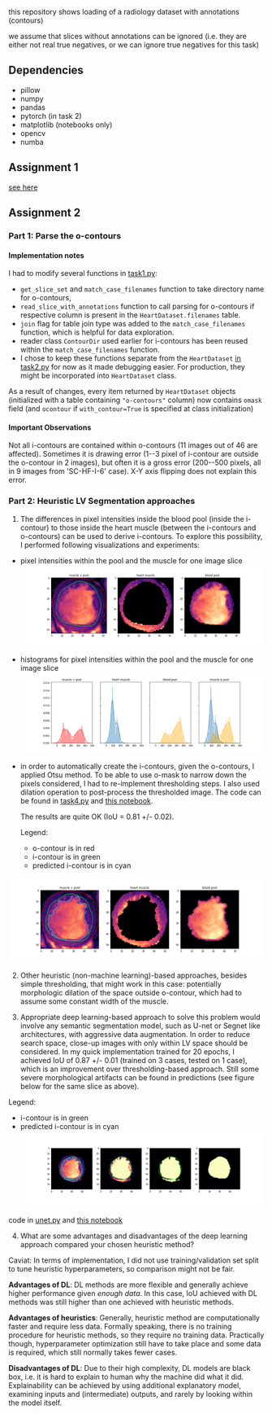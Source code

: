this repository shows loading of a radiology dataset with annotations (contours)

we assume that slices without annotations can be ignored 
(i.e. they are either not real true negatives, or we can ignore true negatives for this task)

## Dependencies
- pillow
- numpy
- pandas
- pytorch (in task 2)
- matplotlib (notebooks only)
- opencv
- numba


## Assignment 1
[see here](asgn1.md)

## Assignment 2

### Part 1: Parse the o-contours

#### Implementation notes
I had to modify several functions in [task1.py](task1.py):
- `get_slice_set` and `match_case_filenames` function to take
directory name for o-contours,
- `read_slice_with_annotations` function to call parsing for o-contours
if respective column is present in the `HeartDataset.filenames` table. 
- `join` flag for table join type was added to the `match_case_filenames` function,
which is helpful for data exploration.
- reader class `ContourDir` used earlier for i-contours has been reused within the `match_case_filenames` function.
- I chose to keep these functions separate from the `HeartDataset` [in task2.py](task2.py) for now as it made debugging easier.
For production, they might be incorporated into `HeartDataset` class.

As a result of changes, every item returned by `HeartDataset` objects (initialized with a table containing 
`"o-contours"` column) now contains `omask` field
(and `ocontour` if `with_contour=True` is specified at class initialization)


#### Important Observations
Not all i-contours are contained within o-contours (11 images out of 46 are affected).
Sometimes it is drawing error (1--3 pixel of i-contour are outside the o-contour in 2 images),
but often it is a gross error (200--500 pixels, all in 9 images from 'SC-HF-I-6' case).
X-Y axis flipping does not explain this error.


### Part 2: Heuristic LV Segmentation approaches

1. The differences in pixel intensities inside the blood pool (inside the i-contour) to those inside the heart muscle (between the i-contours and o-contours)
can be used to derive i-contours. To explore this possibility, I performed following visualizations and experiments:

- pixel intensities within the pool and the muscle for one image slice
![closeup](closeup.png)

- histograms for pixel intensities within the pool and the muscle for one image slice
![histogram](i_o_histograms.png)

- in order to automatically create the i-contours, given the o-contours, I applied Otsu method.
  To be able to use o-mask to narrow down the pixels considered, I had to re-implement thresholding steps.
  I also used dilation operation to post-process the thresholded image.
  The code can be found in [task4.py](task4.py) and [this notebook](asgn2-threshold.ipynb).

  The results are quite OK (IoU = 0.81 +/- 0.02). 
  
  Legend:
  - o-contour is in red
  - i-contour is in green
  - predicted i-contour is in cyan

![thresholded](closeup_thresholded.png)


2. Other heuristic (non-machine learning)-based approaches, besides simple thresholding, that might work in this case:
potentially morphologic dilation of the space outside o-contour, which had to assume some constant width of the muscle.

3. Appropriate deep learning-based approach to solve this problem would involve any semantic segmentation model, 
such as U-net or Segnet like architectures, with aggressive data augmentation.
In order to reduce search space, close-up images with only within LV space should be considered.
In my quick implementation trained for 20 epochs, I achieved IoU of 0.87 +/- 0.01 (trained on 3 cases, tested on 1 case), 
which is an improvement over thresholding-based approach. Still some severe morphological artifacts can be found in predictions
(see figure below for the same slice as above).

  Legend:
  - i-contour is in green
  - predicted i-contour is in cyan
![](closeup_dl.png)

code in [unet.py](unet.py) and [this notebook](asgn2-deeplearning.ipynb)

4. What are some advantages and disadvantages of the deep learning approach compared your chosen heuristic method?

Caviat: In terms of implementation, I did not use training/validation set split to tune heuristic hyperparameters, so
comparison might not be fair.

**Advantages of DL**: DL methods are more flexible and generally achieve higher performance given _enough data_. In this case,
IoU achieved with DL methods was still higher than one achieved with heuristic methods.

**Advantages of heuristics**: Generally, heuristic method are computationally faster and require less data.
Formally speaking, there is no training procedure for heuristic methods, so they require no training data. 
Practically though, hyperparameter optimization still have to take place and some data is required, which still normally takes fewer
cases. 

**Disadvantages of DL**: Due to their high complexity, DL models are black box, i.e. it is hard to explain to human why the machine did what it did. Explainability
can be achieved by using additional explanatory model, examining inputs and (intermediate) outputs, 
and rarely by looking within the model itself.


